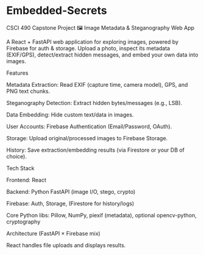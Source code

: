 # Embedded-Secrets
CSCI 490 Capstone Project
🖼️ Image Metadata & Steganography Web App

A React + FastAPI web application for exploring images, powered by Firebase for auth & storage. Upload a photo, inspect its metadata (EXIF/GPS), detect/extract hidden messages, and embed your own data into images.

Features

Metadata Extraction: Read EXIF (capture time, camera model), GPS, and PNG text chunks.

Steganography Detection: Extract hidden bytes/messages (e.g., LSB).

Data Embedding: Hide custom text/data in images.

User Accounts: Firebase Authentication (Email/Password, OAuth).

Storage: Upload original/processed images to Firebase Storage.

History: Save extraction/embedding results (via Firestore or your DB of choice).

Tech Stack

Frontend: React

Backend: Python FastAPI (image I/O, stego, crypto)

Firebase: Auth, Storage, (Firestore for history/logs)

Core Python libs: Pillow, NumPy, piexif (metadata), optional opencv-python, cryptography

Architecture (FastAPI × Firebase mix)

React handles file uploads and displays results.
